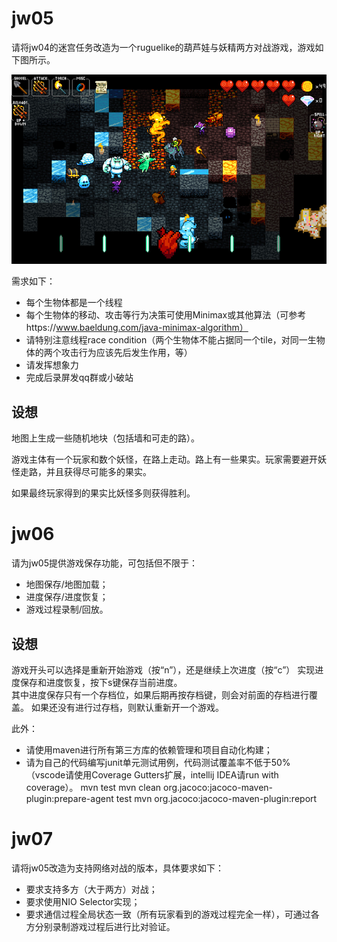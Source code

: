 # jw05

请将jw04的迷宫任务改造为一个ruguelike的葫芦娃与妖精两方对战游戏，游戏如下图所示。

![](image-11.jpeg)

需求如下：

- 每个生物体都是一个线程
- 每个生物体的移动、攻击等行为决策可使用Minimax或其他算法（可参考https://www.baeldung.com/java-minimax-algorithm）
- 请特别注意线程race condition（两个生物体不能占据同一个tile，对同一生物体的两个攻击行为应该先后发生作用，等）
- 请发挥想象力
- 完成后录屏发qq群或小破站



## 设想

地图上生成一些随机地块（包括墙和可走的路）。

游戏主体有一个玩家和数个妖怪，在路上走动。路上有一些果实。玩家需要避开妖怪走路，并且获得尽可能多的果实。

如果最终玩家得到的果实比妖怪多则获得胜利。


# jw06

请为jw05提供游戏保存功能，可包括但不限于：
- 地图保存/地图加载；
- 进度保存/进度恢复；
- 游戏过程录制/回放。

## 设想   
游戏开头可以选择是重新开始游戏（按“n”），还是继续上次进度（按“c”）
实现进度保存和进度恢复，按下s键保存当前进度。   
其中进度保存只有一个存档位，如果后期再按存档键，则会对前面的存档进行覆盖。
如果还没有进行过存档，则默认重新开一个游戏。

此外：
- 请使用maven进行所有第三方库的依赖管理和项目自动化构建；
- 请为自己的代码编写junit单元测试用例，代码测试覆盖率不低于50%（vscode请使用Coverage Gutters扩展，intellij IDEA请run with coverage）。
  mvn test
  mvn clean org.jacoco:jacoco-maven-plugin:prepare-agent test
  mvn org.jacoco:jacoco-maven-plugin:report

# jw07

请将jw05改造为支持网络对战的版本，具体要求如下：
- 要求支持多方（大于两方）对战；
- 要求使用NIO Selector实现；
- 要求通信过程全局状态一致（所有玩家看到的游戏过程完全一样），可通过各方分别录制游戏过程后进行比对验证。

